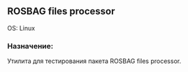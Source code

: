 ## ROSBAG files processor

OS: Linux

### Назначение:

Утилита для тестирования пакета ROSBAG files processor.

